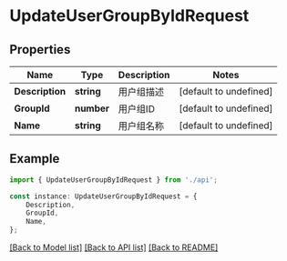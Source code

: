 # UpdateUserGroupByIdRequest


## Properties

Name | Type | Description | Notes
------------ | ------------- | ------------- | -------------
**Description** | **string** | 用户组描述 | [default to undefined]
**GroupId** | **number** | 用户组ID | [default to undefined]
**Name** | **string** | 用户组名称 | [default to undefined]

## Example

```typescript
import { UpdateUserGroupByIdRequest } from './api';

const instance: UpdateUserGroupByIdRequest = {
    Description,
    GroupId,
    Name,
};
```

[[Back to Model list]](../README.md#documentation-for-models) [[Back to API list]](../README.md#documentation-for-api-endpoints) [[Back to README]](../README.md)

